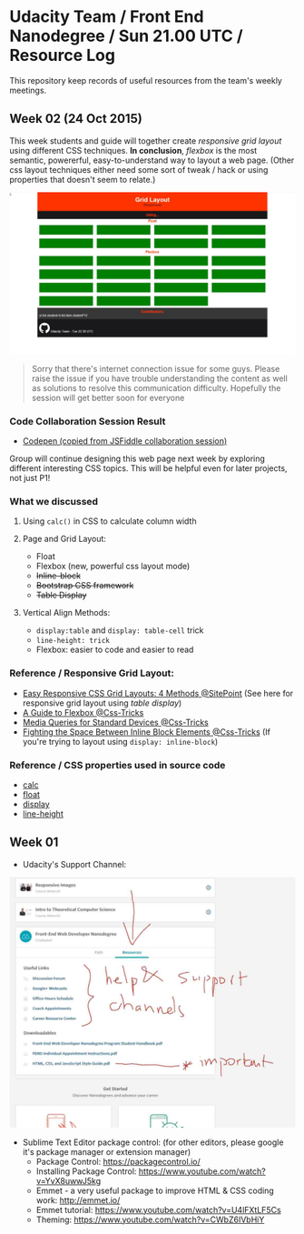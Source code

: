# Udacity Team / Front End Nanodegree / Sun 21.00 UTC / Resource Log
This repository keep records of useful resources from the team's weekly meetings.

## Week 02 (24 Oct 2015)
This week students and guide will together create *responsive grid layout* using different CSS techniques.
**In conclusion**, *flexbox* is the most semantic, powererful, easy-to-understand way to layout a web page.
(Other css layout techniques either need some sort of tweak / hack or using properties that doesn't
seem to relate.)

![Screenshot Grid Layout](img/wk-02-grid-layout.jpg)

> Sorry that there's internet connection issue for some guys. Please raise the issue if you have trouble
understanding the content as well as solutions to resolve this communication difficulty.
Hopefully the session will get better soon for everyone

### Code Collaboration Session Result
- [Codepen (copied from JSFiddle collaboration session)](http://codepen.io/NKiD/pen/jbxOee)

Group will continue designing this web page next week by exploring different interesting CSS topics.
This will be helpful even for later projects, not just P1!

### What we discussed
1. Using ``calc()`` in CSS to calculate column width
2. Page and Grid Layout:
	- Float
	- Flexbox (new, powerful css layout mode)
	- ~~Inline-block~~
	- ~~Bootstrap CSS framework~~
	- ~~Table Display~~

3. Vertical Align Methods:
	- ``display:table`` and ``display: table-cell`` trick
	- ``line-height: trick``
	- Flexbox: easier to code and easier to read

### Reference / Responsive Grid Layout:
- [Easy Responsive CSS Grid Layouts: 4 Methods @SitePoint](http://www.sitepoint.com/easy-responsive-css-grid-layouts/)
	(See here for responsive grid layout using *table display*)
- [A Guide to Flexbox @Css-Tricks](https://css-tricks.com/snippets/css/a-guide-to-flexbox/)
- [Media Queries for Standard Devices @Css-Tricks](https://css-tricks.com/snippets/css/media-queries-for-standard-devices/)
- [Fighting the Space Between Inline Block Elements @Css-Tricks](https://css-tricks.com/fighting-the-space-between-inline-block-elements/)
	(If you're trying to layout using ``display: inline-block``)

### Reference / CSS properties used in source code
- [calc](https://developer.mozilla.org/en-US/docs/Web/CSS/calc)
- [float](https://developer.mozilla.org/en-US/docs/Web/CSS/float)
- [display](https://developer.mozilla.org/en-US/docs/Web/CSS/display)
- [line-height](https://css-tricks.com/almanac/properties/l/line-height/)

## Week 01
- Udacity's Support Channel:

![Screenshot where to find support](img/wk-01-udacity-support.jpg)

- Sublime Text Editor package control: (for other editors, please google it's package manager or extension manager)
  - Package Control: https://packagecontrol.io/
  - Installing Package Control: https://www.youtube.com/watch?v=YvX8uwwJ5kg
  - Emmet - a very useful package to improve HTML & CSS coding work: http://emmet.io/
  - Emmet tutorial: https://www.youtube.com/watch?v=U4lFXtLF5Cs
  - Theming: https://www.youtube.com/watch?v=CWbZ6IVbHiY

